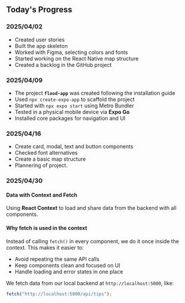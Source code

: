 ## Today's Progress

### 2025/04/02

- Created user stories  
- Built the app skeleton  
- Worked with Figma, selecting colors and fonts  
- Started working on the React Native map structure  
- Created a backlog in the GitHub project  

### 2025/04/09

- The project **`flood-app`** was created following the installation guide
- Used `npx create-expo-app` to scaffold the project
- Started with `npx expo start` using Metro Bundler
- Tested in a physical mobile device via **Expo Go**
- Installed core packages for navigation and UI

### 2025/04/16

- Create card, modal, text and button components
- Checked font alternatives
- Create a basic map structure
- Plannering of project.

### 2025/04/30

#### Data with Context and Fetch

Using **React Context** to load and share data from the backend with all components.

#### Why fetch is used in the context

Instead of calling `fetch()` in every component, we do it once inside the context. This makes it easier to:

- Avoid repeating the same API calls
- Keep components clean and focused on UI
- Handle loading and error states in one place

We fetch data from our local backend at `http://localhost:5000`, like:

```js
fetch("http://localhost:5000/api/tips");

